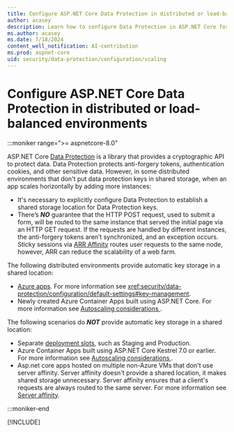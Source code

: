```yaml
---
title: Configure ASP.NET Core Data Protection in distributed or load-balanced environments
author: acasey
description: Learn how to configure Data Protection in ASP.NET Core for multi-instance apps.
ms.author: acasey
ms.date: 7/18/2024
content_well_notification: AI-contribution
ms.prod: aspnet-core
uid: security/data-protection/configuration/scaling
---
```


# Configure ASP.NET Core Data Protection in distributed or load-balanced environments

:::moniker range=">= aspnetcore-8.0"

ASP.NET Core [Data Protection](xref:security/data-protection/introduction) is a library that provides a cryptographic API to protect data. Data Protection protects anti-forgery tokens, authentication cookies, and other sensitive data. However, in some distributed environments that don't put data protection keys in shared storage, when an app scales horizontally by adding more instances:

* It's necessary to explicitly configure Data Protection to establish a shared storage location for Data Protection keys.
* There’s ***NO*** guarantee that the HTTP POST request, used to submit a form, will be routed to the same instance that served the initial page via an HTTP GET request. If the requests are handled by different instances, the anti-forgery tokens aren’t synchronized, and an exception occurs. Sticky sessions via [ARR Affinity](/azure/app-service/manage-automatic-scaling?#how-does-arr-affinity-affect-automatic-scaling) routes user requests to the same node, however, ARR can reduce the scalability of a web farm.

The following distributed environments provide automatic key storage in a shared location:

* [Azure apps](/aspnet/core/security/data-protection/configuration/default-settings).  For more information see <xref:security/data-protection/configuration/default-settings#key-management>.
* Newly created Azure Container Apps built using ASP.NET Core. For more information see [Autoscaling considerations
](/azure/container-apps/dotnet-overview#autoscaling-considerations).

The following scenarios do ***NOT*** provide automatic key storage in a shared location:

* Separate [deployment slots](/azure/app-service/deploy-staging-slots), such as Staging and Production.
* Azure Container Apps built using ASP.NET Core Kestrel 7.0 or earlier. For more information see [Autoscaling considerations
](/azure/container-apps/dotnet-overview#autoscaling-considerations).
* Asp.net core apps hosted on multiple non-Azure VMs that don't use server affinity. Server affinity doesn't provide a shared location, it makes shared storage unnecessary. Server affinity ensures that a client's requests are always routed to the same server. For more information see [Server affinity](/azure/app-service/manage-automatic-scaling?#how-does-arr-affinity-affect-automatic-scaling).

:::moniker-end

[!INCLUDE[](~/security/data-protection/configuration/scaling/includes/scaling7.md)]
